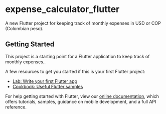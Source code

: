 # expense_calculator_flutter

A new Flutter project for keeping track of monthly expenses in USD or COP (Colombian peso).

## Getting Started

This project is a starting point for a Flutter application to keep track of monthly expenses..

A few resources to get you started if this is your first Flutter project:

- [Lab: Write your first Flutter app](https://flutter.io/docs/get-started/codelab)
- [Cookbook: Useful Flutter samples](https://flutter.io/docs/cookbook)

For help getting started with Flutter, view our
[online documentation](https://flutter.io/docs), which offers tutorials,
samples, guidance on mobile development, and a full API reference.
